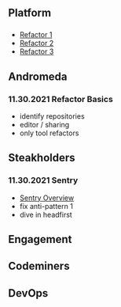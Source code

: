 ## Platform
###
* [Refactor 1](https://codeclimate.com/repos/61301c0f664b22014d009735/src/audit/reprocess_dlq.py/source#issue-52793cb4cc12e299974a075a68718940)
* [Refactor 2](https://codeclimate.com/repos/61301c0f664b22014d009735/src/audit/find_missing.py/source#issue-038add4ea8d77ebe9b026e048127a681)
* [Refactor 3](https://codeclimate.com/repos/61301c0f664b22014d009735/src/handler/uuid_generator.py/source#issue-e74ae0d325a3e909c2024f03ea551b4f)

## Andromeda
### 11.30.2021 Refactor Basics
* identify repositories
* editor / sharing
* only tool refactors

## Steakholders
### 11.30.2021 Sentry
* [Sentry Overview](error_tracking.md)
* fix anti-pattern 1
* dive in headfirst

## Engagement

## Codeminers

## DevOps

